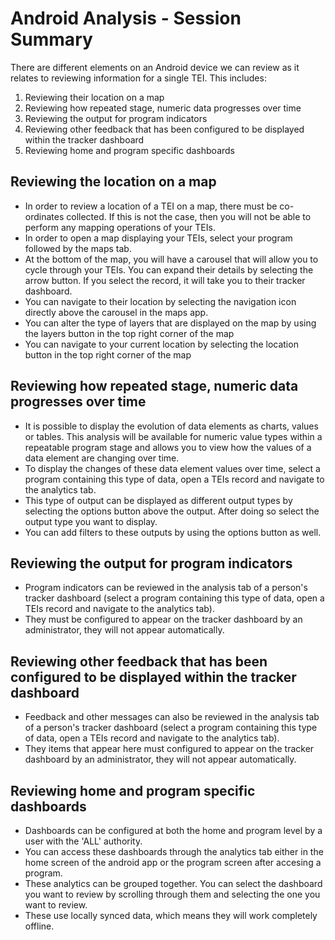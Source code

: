 # Android Analysis - Session Summary

There are different elements on an Android device we can review as it relates to reviewing information for a single TEI. This includes:

1. Reviewing their location on a map
2. Reviewing how repeated stage, numeric data progresses over time
3. Reviewing the output for program indicators
4. Reviewing other feedback that has been configured to be displayed within the tracker dashboard
5. Reviewing home and program specific dashboards

## Reviewing the location on a map

- In order to review a location of a TEI on a map, there must be co-ordinates collected. If this is not the case, then you will not be able to perform any mapping operations of your TEIs. 
- In order to open a map displaying your TEIs, select your program followed by the maps tab. 
- At the bottom of the map, you will have a carousel that will allow you to cycle through your TEIs. You can expand their details by selecting the arrow button. If you select the record, it will take you to their tracker dashboard.
- You can navigate to their location by selecting the navigation icon directly above the carousel in the maps app. 
- You can alter the type of layers that are displayed on the map by using the layers button in the top right corner of the map
- You can navigate to your current location by selecting the location button in the top right corner of the map

## Reviewing how repeated stage, numeric data progresses over time

- It is possible to display the evolution of data elements as charts, values or tables. This analysis will be available for numeric value types within a repeatable program stage and allows you to view how the values of a data element are changing over time.
- To display the changes of these data element values over time, select a program containing this type of data, open a TEIs record and navigate to the analytics tab.
- This type of output can be displayed as different output types by selecting the options button above the output. After doing so select the output type you want to display.
- You can add filters to these outputs by using the options button as well.

## Reviewing the output for program indicators

- Program indicators can be reviewed in the analysis tab of a person's tracker dashboard (select a program containing this type of data, open a TEIs record and navigate to the analytics tab).
- They must be configured to appear on the tracker dashboard by an administrator, they will not appear automatically.

## Reviewing other feedback that has been configured to be displayed within the tracker dashboard

- Feedback and other messages can also be reviewed in the analysis tab of a person's tracker dashboard (select a program containing this type of data, open a TEIs record and navigate to the analytics tab).
- They items that appear here must configured to appear on the tracker dashboard by an administrator, they will not appear automatically.

## Reviewing home and program specific dashboards

- Dashboards can be configured at both the home and program level by a user with the 'ALL' authority. 
- You can access these dashboards through the analytics tab either in the home screen of the android app or the program screen after accesing a program.
- These analytics can be grouped together. You can select the dashboard you want to review by scrolling through them and selecting the one you want to review.
- These use locally synced data, which means they will work completely offline.